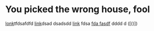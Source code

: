 # You picked the wrong house, fool

[lonk](http://corndogoncorndog.com/)tfdsafdfd [link](corn-dog.html)dsad
dsadsdd
[link](youtube.com) fdsa [fda fasdf](https://www.ihasabucket.com/) dddd d ([()])
